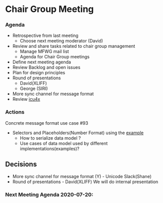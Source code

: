 
# Chair Group Meeting

### Agenda
 - Retrospective from last meeting 
     - Choose next meeting moderator (David)
 - Review and share tasks related to chair group management  
     - Manage MFWG mail list
     - Agenda for Chair Group meetings
 - Define next meeting agenda
 - Review Backlog and open issues 
 - Plan for design principles 
 - Round of presentations
      - David(XLIFF)
      - George (SIRI)
 - More sync channel for message format
 - Review [icu4x](https://github.com/unicode-org/icu4x)    
     
     
 
### Actions
Concrete message format use case #93 
- Selectors and Placeholders(Number Format) using the [example](https://github.com/unicode-org/message-format-wg/blob/c23e1bcba06b2a34d6f077d93d3dab213bc76d33/exploration/variants.md)
    - How to serialize data model ? 
    - Use cases of data model used by different implementations(examples)? 


## Decisions 
- More sync channel for message format (Y) - Unicode Slack(Shane)
- Round of presentations
      - David(XLIFF) We will do internal presentation
      
### Next Meeting Agenda 2020-07-20: 
